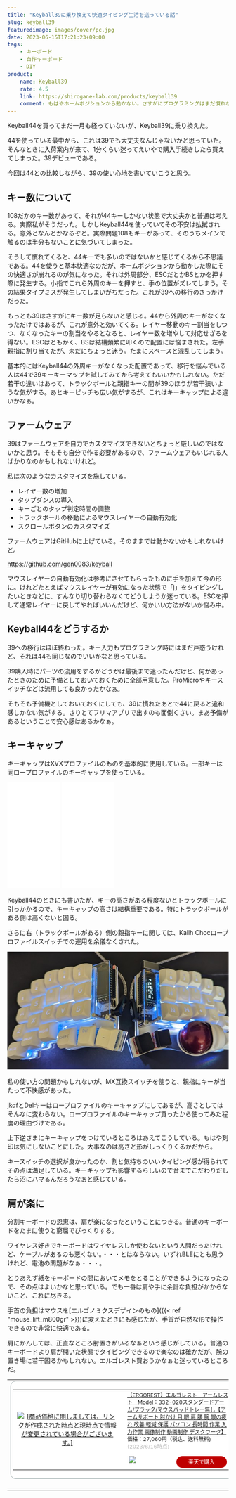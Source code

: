```yaml
---
title: "Keyball39に乗り換えて快適タイピング生活を送っている話"
slug: keyball39
featuredimage: images/cover/pc.jpg
date: 2023-06-15T17:21:23+09:00
tags:
    - キーボード
    - 自作キーボード
    - DIY
product:
    name: Keyball39
    rate: 4.5
    link: https://shirogane-lab.com/products/keyball39
    comment: もはやホームポジションから動かない。さすがにプログラミングはまだ慣れない。
---
```


Keyball44を買ってまだ一月も経っていないが、Keyball39に乗り換えた。

44を使っている最中から、これは39でも大丈夫なんじゃないかと思っていた。そんなときに入荷案内が来て、1分くらい迷ってえいやで購入手続きしたら買えてしまった。39デビューである。

今回は44との比較しながら、39の使い心地を書いていこうと思う。

<!--more-->

## キー数について

108だかのキー数があって、それが44キーしかない状態で大丈夫かと普通は考える。実際私がそうだった。しかしKeyball44を使っていてその不安は払拭される。意外となんとかなるぞと。実際問題108もキーがあって、そのうちメインで触るのは半分もないことに気づいてしまった。

そうして慣れてくると、44キーでも多いのではないかと感じてくるから不思議である。44を使うと基本快適なのだが、ホームポジションから動かした際にその快適さが崩れるのが気になった。それは外周部分、ESCだとかBSとかを押す際に発生する。小指でこれら外周のキーを押すと、手の位置がズレてしまう。その結果タイプミスが発生してしまいがちだった。これが39への移行のきっかけだった。

もっとも39はさすがにキー数が足らないと感じる。44から外周のキーがなくなっただけではあるが、これが意外と効いてくる。レイヤー移動のキー割当をしつつ、なくなったキーの割当をやるとなると、レイヤー数を増やして対応せざるを得ない。ESCはともかく、BSは結構頻繁に叩くので配置には悩まされた。左手親指に割り当てたが、未だにちょっと迷う。たまにスペースと混乱してしまう。

基本的にはKeyball44の外周キーがなくなった配置であって、移行を悩んでいる人は44で39キーキーマップを試してみてから考えてもいいかもしれない。ただ若干の違いはあって、トラックボールと親指キーの間が39のほうが若干狭いような気がする。あとキーピッチも広い気がするが、これはキーキャップによる違いかなぁ。

## ファームウェア

39はファームウェアを自力でカスタマイズできないとちょっと厳しいのではないかと思う。そもそも自分で作る必要があるので、ファームウェアもいじれる人ばかりなのかもしれないけれど。

私は次のようなカスタマイズを施している。

- レイヤー数の増加
- タップダンスの導入
- キーごとのタップ判定時間の調整
- トラックボールの移動によるマウスレイヤーの自動有効化
- スクロールボタンのカスタマイズ

ファームウェアはGitHubに上げている。そのままでは動かないかもしれないけど。

https://github.com/gen0083/keyball

マウスレイヤーの自動有効化は参考にさせてもらったものに手を加えて今の形に。けれどたとえばマウスレイヤーが有効になった状態で「j」をタイピングしたいときなどに、すんなり切り替わらなくてどうしようか迷っている。ESCを押して通常レイヤーに戻してやればいいんだけど、何かいい方法がないか悩み中。

## Keyball44をどうするか

39への移行はほぼ終わった。キー入力もプログラミング時にはまだ戸惑うけれど、それは44も同じなのでいいかなと思っている。

39購入時にパーツの流用をするかどうかは最後まで迷ったんだけど、何かあったときのために予備としておいておくために全部用意した。ProMicroやキースイッチなどは流用しても良かったかなぁ。

そもそも予備機としておいておくにしても、39に慣れたあとで44に戻ると違和感しかない気がする。さりとてフリマアプリで出すのも面倒くさい。まあ予備があるということで安心感はあるかなぁ。

## キーキャップ

キーキャップはXVXプロファイルのものを基本的に使用している。一部キーは同ロープロファイルのキーキャップを使っている。

<iframe sandbox="allow-popups allow-scripts allow-modals allow-forms allow-same-origin" style="width:120px;height:240px;" marginwidth="0" marginheight="0" scrolling="no" frameborder="0" src="//rcm-fe.amazon-adsystem.com/e/cm?lt1=_blank&bc1=000000&IS2=1&bg1=FFFFFF&fc1=000000&lc1=0000FF&t=illusionspace-22&language=ja_JP&o=9&p=8&l=as4&m=amazon&f=ifr&ref=as_ss_li_til&asins=B0BXWVZG55&linkId=b13444df9c0f37af92352a4cb30e3486"></iframe>

<iframe sandbox="allow-popups allow-scripts allow-modals allow-forms allow-same-origin" style="width:120px;height:240px;" marginwidth="0" marginheight="0" scrolling="no" frameborder="0" src="//rcm-fe.amazon-adsystem.com/e/cm?lt1=_blank&bc1=000000&IS2=1&bg1=FFFFFF&fc1=000000&lc1=0000FF&t=illusionspace-22&language=ja_JP&o=9&p=8&l=as4&m=amazon&f=ifr&ref=as_ss_li_til&asins=B0BM4BY21N&linkId=0a767f8aa59ee7e1332a9cf9f532b139"></iframe>

Keyball44のときにも書いたが、キーの高さがある程度ないとトラックボールに引っかかるので、キーキャップの高さは結構重要である。特にトラックボールがある側は高くないと困る。

さらに右（トラックボールがある）側の親指キーに関しては、Kailh Chocロープロファイルスイッチでの運用を余儀なくされた。

![Keyball39](keyball39.jpg)

私の使い方の問題かもしれないが、MX互換スイッチを使うと、親指にキーが当たって不快感があった。

jkdfとDelキーはロープロファイルのキーキャップにしてあるが、高さとしてはそんなに変わらない。ロープロファイルのキーキャップ買ったから使ってみた程度の理由づけである。

上下逆さまにキーキャップをつけているところはあえてこうしている。もはや刻印は気にしないことにした。大事なのは高さと形がしっくりくるかだから。

キースイッチの選択が良かったのか、割と気持ちのいいタイピング感が得られてその点は満足している。キーキャップも影響するらしいので音までこだわりだしたら沼にハマるんだろうなぁと感じている。

## 肩が楽に

分割キーボードの恩恵は、肩が楽になったということにつきる。普通のキーボードをたまに使うと窮屈でびっくりする。

ワイヤレス好きでキーボードはワイヤレスしか使わないという人間だったけれど、ケーブルがあるのも悪くない。・・・とはならない。いずれBLEにとも思うけれど、電池の問題がなぁ・・・。

とりあえず紙をキーボードの間においてメモをとることができるようになったので、その点はよいかなと思っている。でも一番は肩や手に余計な負担がかからないこと、これに尽きる。

手首の負担はマウスを[エルゴノミクスデザインのもの]({{< ref "mouse_lift_m800gr" >}})に変えたときにも感じたが、手首が自然な形で操作できるので非常に快適である。

肩にかんしては、正直なところ肘置きがいるなぁという感じがしている。普通のキーボードより肩が開いた状態でタイピングできるので楽なのは確かだが、腕の置き場に若干困るかもしれない。エルゴレスト買おうかなぁと迷っているところだ。

<table border="0" cellpadding="0" cellspacing="0"><tr><td><div style="border:1px solid #95a5a6;border-radius:.75rem;background-color:#FFFFFF;width:504px;margin:0px;padding:5px;text-align:center;overflow:hidden;"><table><tr><td style="width:240px"><a href="https://hb.afl.rakuten.co.jp/ichiba/33204cb8.e08e04fe.33204cb9.40d51e06/?pc=https%3A%2F%2Fitem.rakuten.co.jp%2Fseas-web-shop%2Fe332-020%2F&link_type=picttext&ut=eyJwYWdlIjoiaXRlbSIsInR5cGUiOiJwaWN0dGV4dCIsInNpemUiOiIyNDB4MjQwIiwibmFtIjoxLCJuYW1wIjoicmlnaHQiLCJjb20iOjEsImNvbXAiOiJkb3duIiwicHJpY2UiOjEsImJvciI6MSwiY29sIjoxLCJiYnRuIjoxLCJwcm9kIjowLCJhbXAiOmZhbHNlfQ%3D%3D" target="_blank" rel="nofollow sponsored noopener" style="word-wrap:break-word;"  ><img src="https://hbb.afl.rakuten.co.jp/hgb/33204cb8.e08e04fe.33204cb9.40d51e06/?me_id=1228457&item_id=10000858&pc=https%3A%2F%2Fthumbnail.image.rakuten.co.jp%2F%400_mall%2Fseas-web-shop%2Fcabinet%2Fimage_e%2F332020.jpg%3F_ex%3D240x240&s=240x240&t=picttext" border="0" style="margin:2px" alt="[商品価格に関しましては、リンクが作成された時点と現時点で情報が変更されている場合がございます。]" title="[商品価格に関しましては、リンクが作成された時点と現時点で情報が変更されている場合がございます。]"></a></td><td style="vertical-align:top;width:248px;"><p style="font-size:12px;line-height:1.4em;text-align:left;margin:0px;padding:2px 6px;word-wrap:break-word"><a href="https://hb.afl.rakuten.co.jp/ichiba/33204cb8.e08e04fe.33204cb9.40d51e06/?pc=https%3A%2F%2Fitem.rakuten.co.jp%2Fseas-web-shop%2Fe332-020%2F&link_type=picttext&ut=eyJwYWdlIjoiaXRlbSIsInR5cGUiOiJwaWN0dGV4dCIsInNpemUiOiIyNDB4MjQwIiwibmFtIjoxLCJuYW1wIjoicmlnaHQiLCJjb20iOjEsImNvbXAiOiJkb3duIiwicHJpY2UiOjEsImJvciI6MSwiY29sIjoxLCJiYnRuIjoxLCJwcm9kIjowLCJhbXAiOmZhbHNlfQ%3D%3D" target="_blank" rel="nofollow sponsored noopener" style="word-wrap:break-word;"  >【ERGOREST】エルゴレスト　アームレスト　Model：332-020スタンダードアーム/ブラック/マウスパッドトレー無し【アームサポート 肘かけ 目 眼 肩 腰 腕 眼の疲れ 改善 軽減 保護 パソコン 長時間 作業 入力作業 画像制作 動画制作 デスクワーク】</a><br><span >価格：27,060円（税込、送料無料)</span> <span style="color:#BBB">(2023/6/16時点)</span></p><div style="margin:10px;"><a href="https://hb.afl.rakuten.co.jp/ichiba/33204cb8.e08e04fe.33204cb9.40d51e06/?pc=https%3A%2F%2Fitem.rakuten.co.jp%2Fseas-web-shop%2Fe332-020%2F&link_type=picttext&ut=eyJwYWdlIjoiaXRlbSIsInR5cGUiOiJwaWN0dGV4dCIsInNpemUiOiIyNDB4MjQwIiwibmFtIjoxLCJuYW1wIjoicmlnaHQiLCJjb20iOjEsImNvbXAiOiJkb3duIiwicHJpY2UiOjEsImJvciI6MSwiY29sIjoxLCJiYnRuIjoxLCJwcm9kIjowLCJhbXAiOmZhbHNlfQ%3D%3D" target="_blank" rel="nofollow sponsored noopener" style="word-wrap:break-word;"  ><img src="https://static.affiliate.rakuten.co.jp/makelink/rl.svg" style="float:left;max-height:27px;width:auto;margin-top:0"></a><a href="https://hb.afl.rakuten.co.jp/ichiba/33204cb8.e08e04fe.33204cb9.40d51e06/?pc=https%3A%2F%2Fitem.rakuten.co.jp%2Fseas-web-shop%2Fe332-020%2F%3Fscid%3Daf_pc_bbtn&link_type=picttext&ut=eyJwYWdlIjoiaXRlbSIsInR5cGUiOiJwaWN0dGV4dCIsInNpemUiOiIyNDB4MjQwIiwibmFtIjoxLCJuYW1wIjoicmlnaHQiLCJjb20iOjEsImNvbXAiOiJkb3duIiwicHJpY2UiOjEsImJvciI6MSwiY29sIjoxLCJiYnRuIjoxLCJwcm9kIjowLCJhbXAiOmZhbHNlfQ==" target="_blank" rel="nofollow sponsored noopener" style="word-wrap:break-word;"  ><div style="float:right;width:41%;height:27px;background-color:#bf0000;color:#fff!important;font-size:12px;font-weight:500;line-height:27px;margin-left:1px;padding: 0 12px;border-radius:16px;cursor:pointer;text-align:center;">楽天で購入</div></a></div></td></tr></table></div><br><p style="color:#000000;font-size:12px;line-height:1.4em;margin:5px;word-wrap:break-word"></p></td></tr></table>